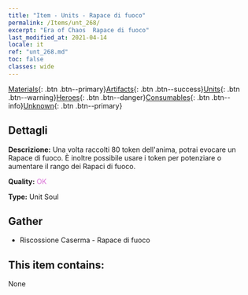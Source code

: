 ```yaml
---
title: "Item - Units - Rapace di fuoco"
permalink: /Items/unt_268/
excerpt: "Era of Chaos  Rapace di fuoco"
last_modified_at: 2021-04-14
locale: it
ref: "unt_268.md"
toc: false
classes: wide
---
```

 [Materials](/it/Items/){: .btn .btn--primary}[Artifacts](/it/Items/Artifacts/){: .btn .btn--success}[Units](/it/Items/Units/){: .btn .btn--warning}[Heroes](/it/Items/Heroes/){: .btn .btn--danger}[Consumables](/it/Items/Consumables/){: .btn .btn--info}[Unknown](/it/Items/Unknown/){: .btn .btn--primary}

## Dettagli
 **Descrizione:** Una volta raccolti 80 token dell'anima, potrai evocare un Rapace di fuoco. È inoltre possibile usare i token per potenziare o aumentare il rango dei Rapaci di fuoco.

 **Quality:** <span style="color: #DA70D6">OK</span>

 **Type:** Unit Soul

## Gather

*    Riscossione Caserma - Rapace di fuoco 

## This item contains:

  None

